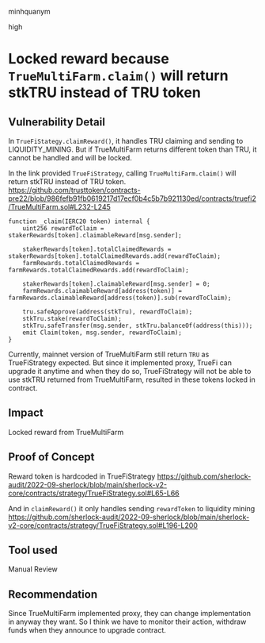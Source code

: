 minhquanym

high

# Locked reward because `TrueMultiFarm.claim()` will return stkTRU instead of TRU token 

## Vulnerability Detail

In `TrueFiStategy.claimReward()`, it handles TRU claiming and sending to LIQUIDITY_MINING. But if TrueMultiFarm returns different token than TRU, it cannot be handled and will be locked.

In the link provided `TrueFiStrategy`, calling `TrueMultiFarm.claim()` will return stkTRU instead of TRU token.
https://github.com/trusttoken/contracts-pre22/blob/986fefb91fb0619217d17ecf0b4c5b7b921130ed/contracts/truefi2/TrueMultiFarm.sol#L232-L245

```solidity=232
function _claim(IERC20 token) internal {
    uint256 rewardToClaim = stakerRewards[token].claimableReward[msg.sender];

    stakerRewards[token].totalClaimedRewards = stakerRewards[token].totalClaimedRewards.add(rewardToClaim);
    farmRewards.totalClaimedRewards = farmRewards.totalClaimedRewards.add(rewardToClaim);

    stakerRewards[token].claimableReward[msg.sender] = 0;
    farmRewards.claimableReward[address(token)] = farmRewards.claimableReward[address(token)].sub(rewardToClaim);

    tru.safeApprove(address(stkTru), rewardToClaim);
    stkTru.stake(rewardToClaim);
    stkTru.safeTransfer(msg.sender, stkTru.balanceOf(address(this)));
    emit Claim(token, msg.sender, rewardToClaim);
}
```

Currently, mainnet version of TrueMultiFarm still return `TRU` as TrueFiStrategy expected. But since it implemented proxy, TrueFi can upgrade it anytime and when they do so, TrueFiStrategy will not be able to use stkTRU returned from TrueMultiFarm, resulted in these tokens locked in contract.

## Impact

Locked reward from TrueMultiFarm

## Proof of Concept

Reward token is hardcoded in TrueFiStrategy
https://github.com/sherlock-audit/2022-09-sherlock/blob/main/sherlock-v2-core/contracts/strategy/TrueFiStrategy.sol#L65-L66

And in `claimReward()` it only handles sending `rewardToken` to liquidity mining
https://github.com/sherlock-audit/2022-09-sherlock/blob/main/sherlock-v2-core/contracts/strategy/TrueFiStrategy.sol#L196-L200

## Tool used

Manual Review

## Recommendation

Since TrueMultiFarm implemented proxy, they can change implementation in anyway they want. So I think we have to monitor their action, withdraw funds when they announce to upgrade contract.

